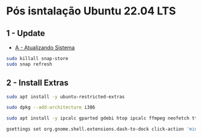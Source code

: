 # Pós isntalação Ubuntu 22.04 LTS


## 1 - Update

* [A - Atualizando Sistema](https://github.com/cesarbrunoms/linux/blob/main/ubuntu/ubuntu_terminal/atualizando_sistema.md)

```bash
sudo killall snap-store
sudo snap refresh

```

## 2 - Install Extras

```bash
sudo apt install -y ubuntu-restricted-extras

```

```bash
sudo dpkg --add-architecture i386

```

```bash
sudo apt install -y ipcalc gparted gdebi htop ipcalc ffmpeg neofetch ttf-mscorefonts-installer

```

```bash
gsettings set org.gnome.shell.extensions.dash-to-dock click-action 'minimize'

```
